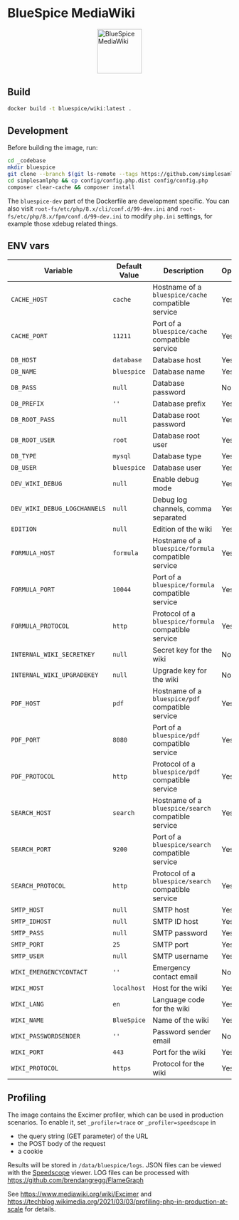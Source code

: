 # BlueSpice MediaWiki

<img style="display:block;margin:auto" src="./root-fs/var/www/html/Bluespice_Icon.svg" width="100" height="100" alt="BlueSpice MediaWiki" />

## Build

```bash
docker build -t bluespice/wiki:latest .
```

## Development

Before building the image, run:
```sh
cd _codebase
mkdir bluespice
git clone --branch $(git ls-remote --tags https://github.com/simplesamlphp/simplesamlphp.git | awk -F/ '{print $3}' | grep -v {} | sort -V | tail -n1) --depth 1 https://github.com/simplesamlphp/simplesamlphp.git simplesamlphp
cd simplesamlphp && cp config/config.php.dist config/config.php
composer clear-cache && composer install
```
The `bluespice-dev` part of the Dockerfile are development specific. You can also visit `root-fs/etc/php/8.x/cli/conf.d/99-dev.ini` and `root-fs/etc/php/8.x/fpm/conf.d/99-dev.ini` to modify `php.ini` settings, for example those xdebug related things.

## ENV vars

| Variable                     | Default Value  | Description                                          | Optional |
|------------------------------|----------------|------------------------------------------------------|----------|
| `CACHE_HOST`                 | `cache`        | Hostname of a `bluespice/cache` compatible service   | Yes      |
| `CACHE_PORT`                 | `11211`        | Port of a `bluespice/cache` compatible service       | Yes      |
| `DB_HOST`                    | `database`     | Database host                                        | Yes      |
| `DB_NAME`                    | `bluespice`    | Database name                                        | Yes      |
| `DB_PASS`                    | `null`         | Database password                                    | No       |
| `DB_PREFIX`                  | `''`           | Database prefix                                      | Yes      |
| `DB_ROOT_PASS`               | `null`         | Database root password                               | Yes      |
| `DB_ROOT_USER`               | `root`         | Database root user                                   | Yes      |
| `DB_TYPE`                    | `mysql`        | Database type                                        | Yes      |
| `DB_USER`                    | `bluespice`    | Database user                                        | Yes      |
| `DEV_WIKI_DEBUG`             | `null`         | Enable debug mode                                    | Yes      |
| `DEV_WIKI_DEBUG_LOGCHANNELS` | `null`         | Debug log channels, comma separated                  | Yes      |
| `EDITION`                    | `null`         | Edition of the wiki                                  | Yes      |
| `FORMULA_HOST`               | `formula`      | Hostname of a `bluespice/formula` compatible service | Yes      |
| `FORMULA_PORT`               | `10044`        | Port of a `bluespice/formula` compatible service     | Yes      |
| `FORMULA_PROTOCOL`           | `http`         | Protocol of a `bluespice/formula` compatible service | Yes      |
| `INTERNAL_WIKI_SECRETKEY`    | `null`         | Secret key for the wiki                              | No       |
| `INTERNAL_WIKI_UPGRADEKEY`   | `null`         | Upgrade key for the wiki                             | No       |
| `PDF_HOST`                   | `pdf`          | Hostname of a `bluespice/pdf` compatible service     | Yes      |
| `PDF_PORT`                   | `8080`         | Port of a `bluespice/pdf` compatible service         | Yes      |
| `PDF_PROTOCOL`               | `http`         | Protocol of a `bluespice/pdf` compatible service     | Yes      |
| `SEARCH_HOST`                | `search`       | Hostname of a `bluespice/search` compatible service  | Yes      |
| `SEARCH_PORT`                | `9200`         | Port of a `bluespice/search` compatible service      | Yes      |
| `SEARCH_PROTOCOL`            | `http`         | Protocol of a `bluespice/search` compatible service  | Yes      |
| `SMTP_HOST`                  | `null`         | SMTP host                                            | Yes      |
| `SMTP_IDHOST`                | `null`         | SMTP ID host                                         | Yes      |
| `SMTP_PASS`                  | `null`         | SMTP password                                        | Yes      |
| `SMTP_PORT`                  | `25`           | SMTP port                                            | Yes      |
| `SMTP_USER`                  | `null`         | SMTP username                                        | Yes      |
| `WIKI_EMERGENCYCONTACT`      | `''`           | Emergency contact email                              | No       |
| `WIKI_HOST`                  | `localhost`    | Host for the wiki                                    | Yes      |
| `WIKI_LANG`                  | `en`           | Language code for the wiki                           | Yes      |
| `WIKI_NAME`                  | `BlueSpice`    | Name of the wiki                                     | Yes      |
| `WIKI_PASSWORDSENDER`        | `''`           | Password sender email                                | No       |
| `WIKI_PORT`                  | `443`          | Port for the wiki                                    | Yes      |
| `WIKI_PROTOCOL`              | `https`        | Protocol for the wiki                                | Yes      |

## Profiling

The image contains the Excimer profiler, which can be used in production scenarios. To enable it, set `_profiler=trace` or `_profiler=speedscope` in
- the query string (GET parameter) of the URL
- the POST body of the request
- a cookie

Results will be stored in `/data/bluespice/logs`. JSON files can be viewed with the [Speedscope](https://www.speedscope.app/) viewer. LOG files can be processed with https://github.com/brendangregg/FlameGraph

See https://www.mediawiki.org/wiki/Excimer and https://techblog.wikimedia.org/2021/03/03/profiling-php-in-production-at-scale for details.